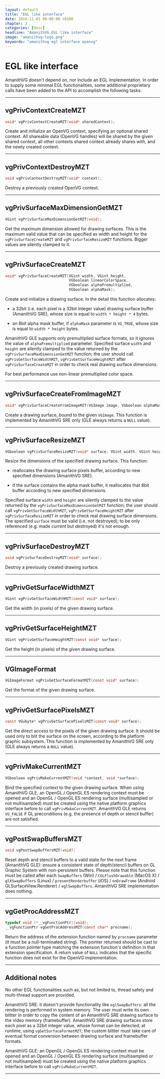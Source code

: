```yaml
---
layout: default
title: "EGL like interface"
date: 2018-11-01 08:00:00 +0100
chapter: 3
categories: [desc]
headline: "AmanithVG EGL like interface"
image: "amanithvg-logo.png"
keywords: "amanithvg egl interface openvg"
---
```


# EGL like interface

AmanithVG doesn't depend on, nor include an EGL implementation. In order to supply some minimal EGL functionalities, some additional proprietary calls have been added to the API to accomplish the following tasks:

---

## vgPrivContextCreateMZT

```c
void* vgPrivContextCreateMZT(void* sharedContext);
```

Create and initialize an OpenVG context, specifying an optional shared context. All shareable data (OpenVG handles) will be shared by the given shared context, all other contexts shared context already shares with, and the newly created context.

---

## vgPrivContextDestroyMZT

```c 
void vgPrivContextDestroyMZT(void* context);
```

Destroy a previously created OpenVG context.

---

## vgPrivSurfaceMaxDimensionGetMZT

```c
VGint vgPrivSurfaceMaxDimensionGetMZT(void);
```

Get the maximum dimension allowed for drawing surfaces. This is the maximum valid value that can be specified as width and height for the `vgPrivSurfaceCreateMZT` and `vgPrivSurfaceResizeMZT` functions. Bigger values are silently clamped to it.

---

## vgPrivSurfaceCreateMZT

```c
void* vgPrivSurfaceCreateMZT(VGint width, VGint height,
                             VGboolean linearColorSpace,
                             VGboolean alphaPremultiplied,
                             VGboolean alphaMask);
```

Create and initialize a drawing surface. In the detail this function allocates:

  * a 32bit (i.e. each pixel is a 32bit integer value) drawing surface buffer (AmanithVG SRE), whose size is equal to `width * height * 4` bytes.

  * an 8bit alpha mask buffer, if `alphaMask` parameter is `VG_TRUE`, whose size is equal to `width * height` bytes.

AmanithVG GLE supports only premultiplied surface formats, so it ignores the value of `alphaPremultiplied` parameter. Specified surface `width` and `height` are silently clamped to the value returned by the `vgPrivSurfaceMaxDimensionGetMZT` function; the user should call `vgPrivGetSurfaceWidthMZT`, `vgPrivGetSurfaceHeightMZT` after `vgPrivSurfaceCreateMZT` in order to check real drawing surface dimensions.

For best performance use non-linear premultiplied color space.

---

## vgPrivSurfaceCreateFromImageMZT

```c
void* vgPrivSurfaceCreateFromImageMZT(VGImage image, VGboolean alphaMask);
```

Create a drawing surface, bound to the given `VGImage`. This function is implemented by AmanithVG SRE only (GLE always returns a `NULL` value).

---

## vgPrivSurfaceResizeMZT

```c
VGboolean vgPrivSurfaceResizeMZT(void* surface, VGint width, VGint height);
```

Resize the dimensions of the specified drawing surface. This function:

   * reallocates the drawing surface pixels buffer, according to new specified dimensions (AmanithVG SRE).

   * if the surface contains the alpha mask buffer, it reallocates that 8bit buffer according to new specified dimensions.

Specified surface `width` and `height` are silently clamped to the value returned by the `vgPrivSurfaceMaxDimensionGetMZT` function; the user should call `vgPrivGetSurfaceWidthMZT`, `vgPrivGetSurfaceHeightMZT` after `vgPrivSurfaceResizeMZT` in order to check real drawing surface dimensions. The specified `surface` must be valid (i.e. not destroyed); to be only referenced (e.g. made current but destroyed) it's not enough.

---

## vgPrivSurfaceDestroyMZT

```c
void vgPrivSurfaceDestroyMZT(void* surface);
```

Destroy a previously created drawing surface.

---

## vgPrivGetSurfaceWidthMZT

```c
VGint vgPrivGetSurfaceWidthMZT(const void* surface);
```

Get the width (in pixels) of the given drawing surface.

---

## vgPrivGetSurfaceHeightMZT

```c
VGint vgPrivGetSurfaceHeightMZT(const void* surface);
```

Get the height (in pixels) of the given drawing surface.

---

## VGImageFormat

```c
VGImageFormat vgPrivGetSurfaceFormatMZT(const void* surface);
```

Get the format of the given drawing surface.

---

## vgPrivGetSurfacePixelsMZT

```c
const VGubyte* vgPrivGetSurfacePixelsMZT(const void* surface);
```

Get the direct access to the pixels of the given drawing surface. It should be used only to blit the surface on the screen, according to the platform graphic subsystem. This function is implemented by AmanithVG SRE only (GLE always returns a `NULL` value).

---

## vgPrivMakeCurrentMZT

```c
VGboolean vgPrivMakeCurrentMZT(void *context, void *surface);
```

Bind the specified context to the given drawing surface. When using AmanithVG GLE, an OpenGL / OpenGL ES rendering context must be opened and an OpenGL / OpenGL ES rendering surface (multisampled or not multisampled) must be created using the native platform graphics interface before to call `vgPrivMakeCurrentMZT`. AmanithVG GLE returns `VG_FALSE` if GL preconditions (e.g. the presence of depth or stencil buffer) are not satisfied.

---

## vgPostSwapBuffersMZT

```c
void vgPostSwapBuffersMZT(void);
```

Reset depth and stencil buffers to a valid state for the next frame (AmanithVG GLE): ensure a consistent state of depth/stencil buffers on GL Graphic System with non-persistent buffers. Please note that this function must be called after each `SwapBuffers` (Win) / `CGLFlushDrawable` (MacOS X) / `glXSwapBuffers` (Linux) / `presentRenderbuffer` (iOS) / `onDrawFrame` (Android GLSurfaceView.Renderer) / `eglSwapBuffers`. AmanithVG SRE implementation does nothing.

---

## vgGetProcAddressMZT

```c
typedef void (*__vgFunctionPtr)(void);
__vgFunctionPtr vgGetProcAddressMZT(const char* procname);
```

Return the address of the extension function named by `procname` parameter (it must be a null-terminated string). The pointer returned should be cast to a function pointer type matching the extension function's definition in that extension specification. A return value of `NULL` indicates that the specific function does not exist for the OpenVG implementation.

---

## Additional notes

No other EGL functionalities such as, but not limited to, thread safety and multi-thread support are provided.

AmanithVG SRE: it doesn't provide functionality like `eglSwapBuffers`: all the rendering is performed in system memory. The user must write its own blitter in order to copy the content of an AmanithVG SRE drawing surface to the video memory (framebuffer). AmanithVG SRE drawing surfaces store each pixel as a 32bit integer value, whose format can be detected, at runtime, using `vgGetSurfaceFormatMZT`; the custom blitter must take care of eventual format conversion between drawing surface and framebuffer formats.

AmanithVG GLE: an OpenGL / OpenGL ES rendering context must be opened and an OpenGL / OpenGL ES rendering surface (multisampled or not multisampled) must be created using the native platform graphics interface before to call `vgPrivMakeCurrentMZT`.

---
